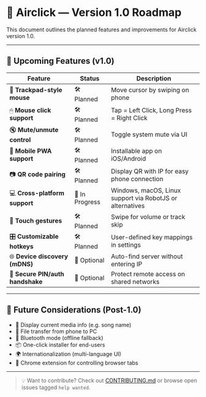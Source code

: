 # 📍 Airclick — Version 1.0 Roadmap

This document outlines the planned features and improvements for Airclick version 1.0.

---

## 🚧 Upcoming Features (v1.0)

| Feature                          | Status         | Description                                               |
| -------------------------------- | -------------- | --------------------------------------------------------- |
| 🎯 **Trackpad-style mouse**      | 🛠 Planned      | Move cursor by swiping on phone                           |
| 🖱 **Mouse click support**        | 🛠 Planned      | Tap = Left Click, Long Press = Right Click                |
| 🔇 **Mute/unmute control**       | 🛠 Planned      | Toggle system mute via UI                                 |
| 📲 **Mobile PWA support**        | 🛠 Planned      | Installable app on iOS/Android                            |
| 📷 **QR code pairing**           | 🛠 Planned      | Display QR with IP for easy phone connection              |
| 💻 **Cross-platform support**    | 🧪 In Progress | Windows, macOS, Linux support via RobotJS or alternatives |
| 🤌 **Touch gestures**            | 🛠 Planned      | Swipe for volume or track skip                            |
| 🎛 **Customizable hotkeys**       | 🛠 Planned      | User-defined key mappings in settings                     |
| 🌐 **Device discovery (mDNS)**   | 🔄 Optional    | Auto-find server without entering IP                      |
| 🔐 **Secure PIN/auth handshake** | 🔄 Optional    | Protect remote access on shared networks                  |

---

## 📅 Future Considerations (Post-1.0)

- 🎵 Display current media info (e.g. song name)
- 📁 File transfer from phone to PC
- 🔌 Bluetooth mode (offline fallback)
- 📦 One-click installer for end-users
- 🌍 Internationalization (multi-language UI)
- 🧩 Chrome extension for controlling browser tabs

---

> 💡 Want to contribute? Check out [CONTRIBUTING.md](./CONTRIBUTING.md) or browse open issues tagged `help wanted`.
